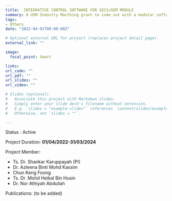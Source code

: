 ```yaml
---
title:  INTEGRATIVE CONTROL	SOFTWARE FOR SECS/GEM MODULE	
summary: A USM-Industry Macthing grant to come out with a modular software utilizing SECS/GEM protocol. 
tags:
- Others
date: "2022-04-01T00:00:00Z"

# Optional external URL for project (replaces project detail page).
external_link: ""

image:
  focal_point: Smart

links:
url_code: ""
url_pdf: ""
url_slides: ""
url_video: ""

# Slides (optional).
#   Associate this project with Markdown slides.
#   Simply enter your slide deck's filename without extension.
#   E.g. `slides = "example-slides"` references `content/slides/example-slides.md`.
#   Otherwise, set `slides = ""`.

---
```


Status : Active

Project Duration: **01/04/2022-31/03/2024**
   
Project Member:
- Ts. Dr. Shankar Karuppayah (PI)
- Dr. Azleena Binti Mohd Kassim
- Chun Keng Foong
- Ts. Dr. Mohd Heikal Bin Husin 
- Dr. Nor Athiyah Abdullah

Publications:
(to be added)